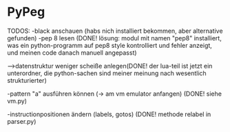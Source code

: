 # PyPeg
TODOS:
-black anschauen (habs nich installiert bekommen, aber alternative gefunden)
-pep 8 lesen (DONE! lösung: modul mit namen "pep8" installiert, was ein python-programm auf pep8 style kontrolliert und fehler anzeigt, und meinen code danach manuell angepasst)

-->datenstruktur weniger scheiße anlegen(DONE! der lua-teil ist jetzt ein unterordner,
die python-sachen sind meiner meinung nach wesentlich strukturierter)

-pattern "a" ausführen können (-> am vm emulator anfangen) (DONE! siehe vm.py)

-instructionpositionen ändern (labels, gotos) (DONE! methode relabel in parser.py)
